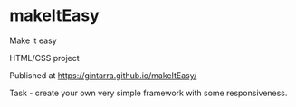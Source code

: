 # makeItEasy

Make it easy

HTML/CSS project

Published at https://gintarra.github.io/makeItEasy/

Task - create your own very simple framework with some responsiveness.
